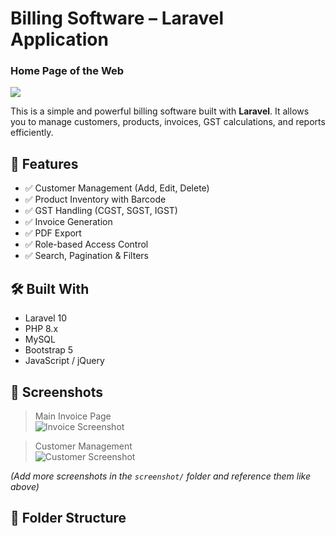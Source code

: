 # Billing Software – Laravel Application

<h3>Home Page of the Web</h3>

<img src='https://github.com/Amirsaifi786/User_Role_Permission_And_Authorization_In_Laravel10/blob/main/screenshots/Screenshot 2025-06-17 154213.png'>

This is a simple and powerful billing software built with **Laravel**. It allows you to manage customers, products, invoices, GST calculations, and reports efficiently.

## 🚀 Features

- ✅ Customer Management (Add, Edit, Delete)
- ✅ Product Inventory with Barcode
- ✅ GST Handling (CGST, SGST, IGST)
- ✅ Invoice Generation
- ✅ PDF Export
- ✅ Role-based Access Control
- ✅ Search, Pagination & Filters

## 🛠️ Built With

- Laravel 10
- PHP 8.x
- MySQL
- Bootstrap 5
- JavaScript / jQuery

## 📸 Screenshots

> Main Invoice Page  
![Invoice Screenshot](screenshot/image.jpg)

> Customer Management  
![Customer Screenshot](screenshot/customer.jpg)

*(Add more screenshots in the `screenshot/` folder and reference them like above)*

## 📂 Folder Structure

